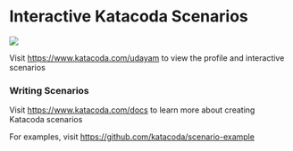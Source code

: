 # Interactive Katacoda Scenarios

[![](http://shields.katacoda.com/katacoda/udayam/count.svg)](https://www.katacoda.com/udayam "Get your profile on Katacoda.com")

Visit https://www.katacoda.com/udayam to view the profile and interactive scenarios

### Writing Scenarios
Visit https://www.katacoda.com/docs to learn more about creating Katacoda scenarios

For examples, visit https://github.com/katacoda/scenario-example
